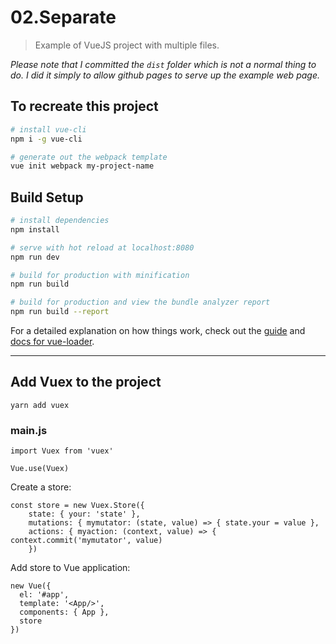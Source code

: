 # 02.Separate

> Example of VueJS project with multiple files. 

*Please note that I committed the `dist` folder which is not a normal thing to do.  I did it simply to allow github pages to serve up the example web page.*

## To recreate this project

``` bash
# install vue-cli
npm i -g vue-cli

# generate out the webpack template
vue init webpack my-project-name
```


## Build Setup

``` bash
# install dependencies
npm install

# serve with hot reload at localhost:8080
npm run dev

# build for production with minification
npm run build

# build for production and view the bundle analyzer report
npm run build --report
```

For a detailed explanation on how things work, check out the [guide](http://vuejs-templates.github.io/webpack/) and [docs for vue-loader](http://vuejs.github.io/vue-loader).

---

## Add Vuex to the project

```
yarn add vuex
```

### main.js

```
import Vuex from 'vuex'

Vue.use(Vuex)
```

Create a store:

```
const store = new Vuex.Store({
	state: { your: 'state' },
	mutations: { mymutator: (state, value) => { state.your = value },
	actions: { myaction: (context, value) => { context.commit('mymutator', value)
	})
```

Add store to Vue application:

```
new Vue({
  el: '#app',
  template: '<App/>',
  components: { App },
  store
})
```
